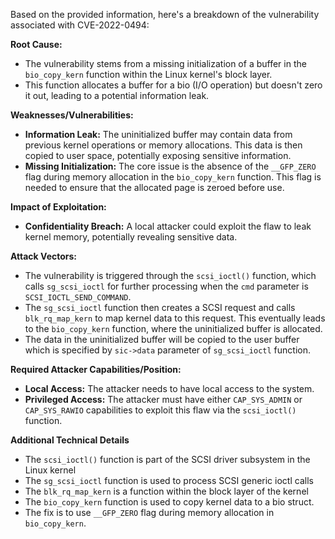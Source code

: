 Based on the provided information, here's a breakdown of the vulnerability associated with CVE-2022-0494:

**Root Cause:**
- The vulnerability stems from a missing initialization of a buffer in the `bio_copy_kern` function within the Linux kernel's block layer.
- This function allocates a buffer for a bio (I/O operation) but doesn't zero it out, leading to a potential information leak.

**Weaknesses/Vulnerabilities:**
- **Information Leak:** The uninitialized buffer may contain data from previous kernel operations or memory allocations. This data is then copied to user space, potentially exposing sensitive information.
- **Missing Initialization:** The core issue is the absence of the `__GFP_ZERO` flag during memory allocation in the `bio_copy_kern` function. This flag is needed to ensure that the allocated page is zeroed before use.

**Impact of Exploitation:**
- **Confidentiality Breach:** A local attacker could exploit the flaw to leak kernel memory, potentially revealing sensitive data.

**Attack Vectors:**
- The vulnerability is triggered through the `scsi_ioctl()` function, which calls `sg_scsi_ioctl` for further processing when the `cmd` parameter is `SCSI_IOCTL_SEND_COMMAND`.
- The `sg_scsi_ioctl` function then creates a SCSI request and calls `blk_rq_map_kern` to map kernel data to this request. This eventually leads to the `bio_copy_kern` function, where the uninitialized buffer is allocated.
- The data in the uninitialized buffer will be copied to the user buffer which is specified by `sic->data` parameter of `sg_scsi_ioctl` function.

**Required Attacker Capabilities/Position:**
- **Local Access:** The attacker needs to have local access to the system.
- **Privileged Access:** The attacker must have either `CAP_SYS_ADMIN` or `CAP_SYS_RAWIO` capabilities to exploit this flaw via the `scsi_ioctl()` function.

**Additional Technical Details**
- The `scsi_ioctl()` function is part of the SCSI driver subsystem in the Linux kernel
- The `sg_scsi_ioctl` function is used to process SCSI generic ioctl calls
- The `blk_rq_map_kern` is a function within the block layer of the kernel
- The `bio_copy_kern` function is used to copy kernel data to a bio struct.
- The fix is to use `__GFP_ZERO` flag during memory allocation in `bio_copy_kern`.